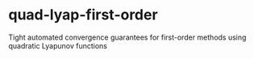 # quad-lyap-first-order
Tight automated convergence guarantees for first-order methods using quadratic Lyapunov functions
